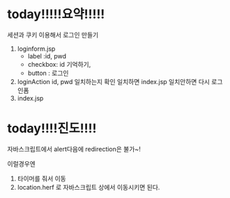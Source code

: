# today!!!!!요약!!!!!
세션과 쿠키 이용해서 로그인 만들기
1. loginform.jsp
	 - label :id, pwd
	 - checkbox: id 기억하기, 
      - button : 로그인
2. loginAction
	id, pwd 일치하는지 확인 
	일치하면 index.jsp
	일치안하면 다시 로그인폼
3. index.jsp
# today!!!!진도!!!!

자바스크립트에서 alert다음에 redirection은 불가~!

이럴경우엔 

1. 타이머를 줘서 이동
2. location.herf 로 자바스크립트 상에서 이동시키면 된다.
<!--stackedit_data:
eyJoaXN0b3J5IjpbNDc2Nzk0NTM2LC0zMzgwODA0MDZdfQ==
-->